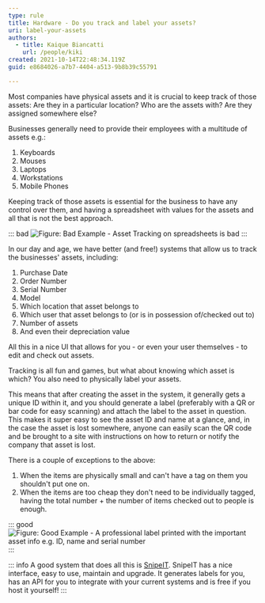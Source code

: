 ```yaml
---
type: rule
title: Hardware - Do you track and label your assets?
uri: label-your-assets
authors:
  - title: Kaique Biancatti
    url: /people/kiki
created: 2021-10-14T22:48:34.119Z
guid: e8684026-a7b7-4404-a513-9b8b39c55791

---
```


Most companies have physical assets and it is crucial to keep track of those assets: Are they in a particular location? Who are the assets with? Are they assigned somewhere else?         

<!--endintro-->

Businesses generally need to provide their employees with a multitude of assets e.g.:

1. Keyboards
2. Mouses
3. Laptops
4. Workstations
5. Mobile Phones

Keeping track of those assets is essential for the business to have any control over them, and having a spreadsheet with values for the assets and all that is not the best approach.

::: bad
![Figure: Bad Example - Asset Tracking on spreadsheets is bad](https://d1g13cw8tghmi.cloudfront.net/wp-content/uploads/20180306211318/equipment-management-excel.jpg)
:::

In our day and age, we have better (and free!) systems that allow us to track the businesses' assets, including:

1. Purchase Date
2. Order Number
3. Serial Number
4. Model
5. Which location that asset belongs to
6. Which user that asset belongs to (or is in possession of/checked out to)
7. Number of assets
8. And even their depreciation value

All this in a nice UI that allows for you - or even your user themselves - to edit and check out assets.

Tracking is all fun and games, but what about knowing which asset is which? You also need to physically label your assets.

This means that after creating the asset in the system, it generally gets a unique ID within it, and you should generate a label (preferably with a QR or bar code for easy scanning) and attach the label to the asset in question. This makes it super easy to see the asset ID and name at a glance, and, in the case the asset is lost somewhere, anyone can easily scan the QR code and be brought to a site with instructions on how to return or notify the company that asset is lost.

There is a couple of  exceptions to the above:

1. When the items are physically small and can't have a tag on them you shouldn't put one on.
2. When the items are too cheap they don't need to be individually tagged, having the total number + the number of items checked out to people is enough.

::: good
![Figure: Good Example - A professional label printed with the important asset info e.g. ID, name and serial number](qr-code-v2.jpg)
:::

::: info
A good system that does all this is [SnipeIT](https://snipeitapp.com/). SnipeIT has a nice interface, easy to use, maintain and upgrade. It generates labels for you, has an API for you to integrate with your current systems and is free if you host it yourself!
:::
